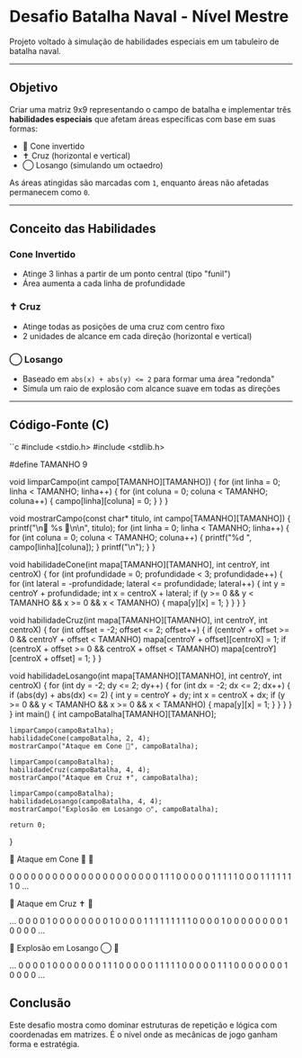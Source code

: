 # Desafio Batalha Naval - Nível Mestre

Projeto voltado à simulação de habilidades especiais em um tabuleiro de batalha naval.

---

## Objetivo

Criar uma matriz 9x9 representando o campo de batalha e implementar três **habilidades especiais** que afetam áreas específicas com base em suas formas:

- 🔺 Cone invertido
- ✝️ Cruz (horizontal e vertical)
- ◯ Losango (simulando um octaedro)

As áreas atingidas são marcadas com `1`, enquanto áreas não afetadas permanecem como `0`.

---

## Conceito das Habilidades

### Cone Invertido
- Atinge 3 linhas a partir de um ponto central (tipo "funil")
- Área aumenta a cada linha de profundidade

### ✝️ Cruz
- Atinge todas as posições de uma cruz com centro fixo
- 2 unidades de alcance em cada direção (horizontal e vertical)

### ◯ Losango
- Baseado em `abs(x) + abs(y) <= 2` para formar uma área "redonda"
- Simula um raio de explosão com alcance suave em todas as direções

---

##  Código-Fonte (C)

``c
#include <stdio.h>
#include <stdlib.h>

#define TAMANHO 9

void limparCampo(int campo[TAMANHO][TAMANHO]) {
    for (int linha = 0; linha < TAMANHO; linha++) {
        for (int coluna = 0; coluna < TAMANHO; coluna++) {
            campo[linha][coluna] = 0;
        }
    }
}

void mostrarCampo(const char* titulo, int campo[TAMANHO][TAMANHO]) {
    printf("\n🌊 %s 🌊\n\n", titulo);
    for (int linha = 0; linha < TAMANHO; linha++) {
        for (int coluna = 0; coluna < TAMANHO; coluna++) {
            printf("%d ", campo[linha][coluna]);
        }
        printf("\n");
    }
}

void habilidadeCone(int mapa[TAMANHO][TAMANHO], int centroY, int centroX) {
    for (int profundidade = 0; profundidade < 3; profundidade++) {
        for (int lateral = -profundidade; lateral <= profundidade; lateral++) {
            int y = centroY + profundidade;
            int x = centroX + lateral;
            if (y >= 0 && y < TAMANHO && x >= 0 && x < TAMANHO) {
                mapa[y][x] = 1;
            }
        }
    }
}

void habilidadeCruz(int mapa[TAMANHO][TAMANHO], int centroY, int centroX) {
    for (int offset = -2; offset <= 2; offset++) {
        if (centroY + offset >= 0 && centroY + offset < TAMANHO)
            mapa[centroY + offset][centroX] = 1;
        if (centroX + offset >= 0 && centroX + offset < TAMANHO)
            mapa[centroY][centroX + offset] = 1;
    }
}

void habilidadeLosango(int mapa[TAMANHO][TAMANHO], int centroY, int centroX) {
    for (int dy = -2; dy <= 2; dy++) {
        for (int dx = -2; dx <= 2; dx++) {
            if (abs(dy) + abs(dx) <= 2) {
                int y = centroY + dy;
                int x = centroX + dx;
                if (y >= 0 && y < TAMANHO && x >= 0 && x < TAMANHO) {
                    mapa[y][x] = 1;
                }
            }
        }
    }
}
int main() {
    int campoBatalha[TAMANHO][TAMANHO];

    limparCampo(campoBatalha);
    habilidadeCone(campoBatalha, 2, 4);
    mostrarCampo("Ataque em Cone 🔺", campoBatalha);

    limparCampo(campoBatalha);
    habilidadeCruz(campoBatalha, 4, 4);
    mostrarCampo("Ataque em Cruz ✝️", campoBatalha);

    limparCampo(campoBatalha);
    habilidadeLosango(campoBatalha, 4, 4);
    mostrarCampo("Explosão em Losango ◯", campoBatalha);

    return 0;
}

🌊 Ataque em Cone 🔺 🌊

0 0 0 0 0 0 0 0 0
0 0 0 0 0 0 0 0 0
0 0 0 1 1 1 0 0 0
0 0 1 1 1 1 1 0 0
0 1 1 1 1 1 1 1 0
...

🌊 Ataque em Cruz ✝️ 🌊

...
0 0 0 0 1 0 0 0 0
0 0 0 0 1 0 0 0 0
1 1 1 1 1 1 1 1 1
0 0 0 0 1 0 0 0 0
0 0 0 0 1 0 0 0 0
...

🌊 Explosão em Losango ◯ 🌊

...
0 0 0 0 1 0 0 0 0
0 0 0 1 1 1 0 0 0
0 0 1 1 1 1 1 0 0
0 0 0 1 1 1 0 0 0
0 0 0 0 1 0 0 0 0
...

## Conclusão

Este desafio mostra como dominar estruturas de repetição e lógica com coordenadas em matrizes. É o nível onde as mecânicas de jogo ganham forma e estratégia.
